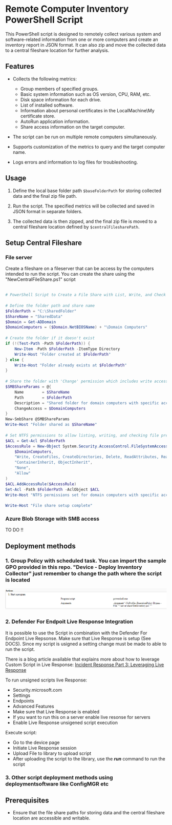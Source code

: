 # Remote Computer Inventory PowerShell Script

This PowerShell script is designed to remotely collect various system and software-related information from one or more computers and create an inventory report in JSON format. It can also zip and move the collected data to a central fileshare location for further analysis.

## Features

- Collects the following metrics:
  - Group members of specified groups.
  - Basic system information such as OS version, CPU, RAM, etc.
  - Disk space information for each drive.
  - List of installed software.
  - Information about personal certificates in the LocalMachine\My certificate store.
  - AutoRun application information.
  - Share access information on the target computer.

- The script can be run on multiple remote computers simultaneously.

- Supports customization of the metrics to query and the target computer name.

- Logs errors and information to log files for troubleshooting.

## Usage

1. Define the local base folder path `$baseFolderPath` for storing collected data and the final zip file path.

2. Run the script. The specified metrics will be collected and saved in JSON format in separate folders.

3. The collected data is then zipped, and the final zip file is moved to a central fileshare location defined by `$centralFilesharePath`.

## Setup Central Fileshare

### File server

Create a fileshare on a fileserver that can be access by the computers intended to run the script. You can create the share using the "NewCentralFileShare.ps1" script

```Powershell

# PowerShell Script to Create a File Share with List, Write, and Check File Presence Access for Domain Computers

# Define the folder path and share name
$FolderPath = "C:\SharedFolder"
$ShareName = "SharedData"
$Domain = Get-ADDomain
$DomainComputers = ($Domain.NetBIOSName) + "\Domain Computers"

# Create the folder if it doesn't exist
if (!(Test-Path -Path $FolderPath)) {
    New-Item -Path $FolderPath -ItemType Directory
    Write-Host "Folder created at $FolderPath"
} else {
    Write-Host "Folder already exists at $FolderPath"
}

# Share the folder with 'Change' permission which includes write access
$SMBShareParams = @{
    Name        = $ShareName
    Path        = $FolderPath
    Description = "Shared folder for domain computers with specific access"
    ChangeAccess = $DomainComputers
}
New-SmbShare @SMBShareParams
Write-Host "Folder shared as $ShareName"

# Set NTFS permissions to allow listing, writing, and checking file presence but not reading file content
$ACL = Get-Acl $FolderPath
$AccessRule = New-Object System.Security.AccessControl.FileSystemAccessRule(
    $DomainComputers, 
    "Write, CreateFiles, CreateDirectories, Delete, ReadAttributes, ReadPermissions, ListDirectory, Synchronize", 
    "ContainerInherit, ObjectInherit", 
    "None", 
    "Allow"
)
$ACL.AddAccessRule($AccessRule)
Set-Acl -Path $FolderPath -AclObject $ACL
Write-Host "NTFS permissions set for domain computers with specific access requirements"

Write-Host "File share setup complete"

```

### Azure Blob Storage with SMB access

TO DO !!

## Deployment methods

### 1. Group Policy with scheduled task. You can import the sample GPO provided in this repo. "Device - Deploy Inventory Collector" just remember to change the path where the script is located

![Alt text](image.png)

### 2. Defender For Endpoit Live Response Integration

It is possible to use the Script in combination with the Defender For Endpoint Live Repsonse. Make sure that Live Response is setup  (See DOCS). Since my script is usigned a setting change must be made to able to run the script.

There is a blog article available that explains more about how to leverage Custom Script in Live Response: [Incident Response Part 3: Leveraging Live Response](https://kqlquery.com/posts/leveraging-live-response/)

To run unsigned scripts live Response:

- Security.microsoft.com
- Settings
- Endpoints
- Advanced Features
- Make sure that Live Response is enabled
- If you want to run this on a server enable live resonse for servers
- Enable Live Response unsigened script execution

Execute script:

- Go to the device page
- Initiate Live Response session
- Upload File to library to upload script
- After uploading the script to the library, use the ***run*** command to run the script

### 3. Other script deployment methods using deploymentsoftware like ConfigMGR etc

## Prerequisites

- Ensure that the file share paths for storing data and the central fileshare location are accessible and writable.
